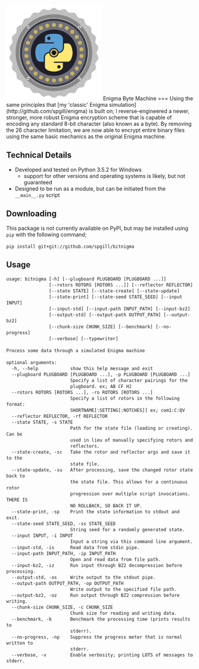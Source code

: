 <img src="https://raw.githubusercontent.com/spgill/bitnigma/master/icon.png" height="256">
Enigma Byte Machine
===
Using the same principles that [my 'classic' Enigma simulation](http://github.com/spgill/enigma)
is built on; I reverse-engineered a newer, stronger, more robust Enigma encryption scheme that
is capable of encoding any standard 8-bit character (also known as a byte).
By removing the 26 character limitation, we are now able to encrypt entire binary files
using the same basic mechanics as the original Enigma machine.

Technical Details
---
* Developed and tested on Python 3.5.2 for Windows
    * support for other versions and operating systems is likely, but not guaranteed
* Designed to be run as a module, but can be initiated from the ```__main__.py``` script

Downloading
---
This package is not currently available on PyPI, but may be installed using ```pip``` with the following command;

```pip install git+git://github.com/spgill/bitnigma```

Usage
---
```
usage: bitnigma [-h] [--plugboard PLUGBOARD [PLUGBOARD ...]]
                [--rotors ROTORS [ROTORS ...]] [--reflector REFLECTOR]
                [--state STATE] [--state-create] [--state-update]
                [--state-print] [--state-seed STATE_SEED] [--input INPUT]
                [--input-std] [--input-path INPUT_PATH] [--input-bz2]
                [--output-std] [--output-path OUTPUT_PATH] [--output-bz2]
                [--chunk-size CHUNK_SIZE] [--benchmark] [--no-progress]
                [--verbose] [--typewriter]

Process some data through a simulated Enigma machine

optional arguments:
  -h, --help            show this help message and exit
  --plugboard PLUGBOARD [PLUGBOARD ...], -p PLUGBOARD [PLUGBOARD ...]
                        Specify a list of character pairings for the
                        plugboard. ex; AB CF HJ
  --rotors ROTORS [ROTORS ...], -ro ROTORS [ROTORS ...]
                        Specify a list of rotors in the following format:
                        SHORTNAME[:SETTING[:NOTCHES]] ex; com1:C:QV
  --reflector REFLECTOR, -rf REFLECTOR
  --state STATE, -s STATE
                        Path for the state file (loading or creating). Can be
                        used in lieu of manually specifying rotors and
                        reflectors.
  --state-create, -sc   Take the rotor and reflector args and save it to the
                        state file.
  --state-update, -su   After processing, save the changed rotor state back to
                        the state file. This allows for a continuous rotor
                        progression over multiple script invocations. THERE IS
                        NO ROLLBACK, SO BACK IT UP.
  --state-print, -sp    Print the state information to stdout and exit.
  --state-seed STATE_SEED, -ss STATE_SEED
                        String seed for a randomly generated state.
  --input INPUT, -i INPUT
                        Input a string via this command line argument.
  --input-std, -is      Read data from stdin pipe.
  --input-path INPUT_PATH, -ip INPUT_PATH
                        Open and read data from file path.
  --input-bz2, -iz      Run input through BZ2 decompression before processing.
  --output-std, -os     Write output to the stdout pipe.
  --output-path OUTPUT_PATH, -op OUTPUT_PATH
                        Write output to the specified file path.
  --output-bz2, -oz     Run output through BZ2 compression before writing.
  --chunk-size CHUNK_SIZE, -c CHUNK_SIZE
                        Chunk size for reading and writing data.
  --benchmark, -b       Benchmark the processing time (prints results to
                        stderr).
  --no-progress, -np    Suppress the progress meter that is normal written to
                        stderr.
  --verbose, -v         Enable verbosity; printing LOTS of messages to stderr.
```
